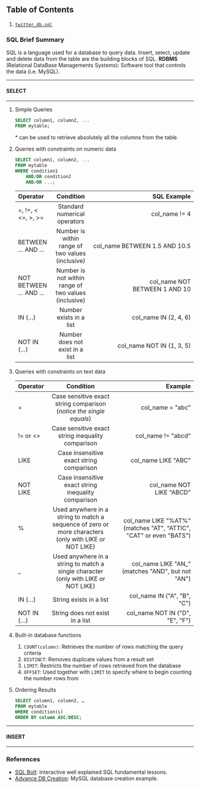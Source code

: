 ## Table of Contents
1. [`twitter_db.sql`](https://github.com/MaximoRdz/MYSQL-PRACTICE/blob/main/twitter_db.sql)
### SQL Brief Summary
SQL is a language used for a database to query data. Insert, select, update and delete data from the table are the building blocks of SQL.
**RDBMS** (Relational DataBase Managements Systems): Software tool that controls the data (i.e. MySQL).

---
#### SELECT
---
1. Simple Queries
	```SQL 
	SELECT column1, column2, ...
	FROM mytable;
	```
	\* can be used to retrieve absolutely all the columns from the table.
1. Queries with constraints on numeric data
	```SQL 
	SELECT column1, column2, ...
	FROM mytable
	WHERE condition1
		AND/OR condition2
		AND/OR ...;
	```

	| Operator | Condition | SQL Example |
	| :--- | :---: | ---: |
	|=, !=, < <=, >, >=|Standard numerical operators|col_name != 4|
	|BETWEEN … AND …|Number is within range of two values (inclusive)|col_name BETWEEN 1.5 AND 10.5|
	|NOT BETWEEN … AND …|Number is not within range of two values (inclusive)|col_name NOT BETWEEN 1 AND 10|
	|IN (…)|Number exists in a list|col_name IN (2, 4, 6)|
	|NOT IN (…)|Number does not exist in a list|col_name NOT IN (1, 3, 5)|

1. Queries with constraints on text data

	| Operator | Condition | Example |
	|:---|:---:|---:|
	|=|Case sensitive exact string comparison (_notice the single equals_)|col_name = "abc"|
	|!= or <>|Case sensitive exact string inequality comparison|col_name != "abcd"|
	|LIKE|Case insensitive exact string comparison|col_name LIKE "ABC"|
	|NOT LIKE|Case insensitive exact string inequality comparison|col_name NOT LIKE "ABCD"|
	|%|Used anywhere in a string to match a sequence of zero or more characters (only with LIKE or NOT LIKE)|col_name LIKE "%AT%"  <br>(matches "AT", "ATTIC", "CAT" or even "BATS")|
	|_|Used anywhere in a string to match a single character (only with LIKE or NOT LIKE)|col_name LIKE "AN_"  <br>(matches "AND", but not "AN")|
	|IN (…)|String exists in a list|col_name IN ("A", "B", "C")|
	|NOT IN (…)|String does not exist in a list|col_name NOT IN ("D", "E", "F")|

1. Built-in database functions
	1. `COUNT(column)`: Retrieves the number of rows matching the query criteria
	2. `DISTINCT`: Removes duplicate values from a result set
	3. `LIMIT`: Restricts the number of rows retrieved from the database
	4. `OFFSET`: Used together with `LIMIT` to specify where to begin counting the number rows from
1. Ordering Results
	```sql
	SELECT column1, column2, … 
	FROM mytable 
	WHERE condition(s)
	ORDER BY column ASC/DESC;
	```
---
#### INSERT
---
### References 
- [SQL Bolt](https://sqlbolt.com/): Interactive well explained SQL fundamental lessons.
- [Advance DB Creation](https://www.youtube.com/watch?v=96s2i-H7e0w): MySQL database creation example. 
